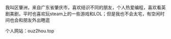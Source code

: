 

<!--
**Zoooora/Zoooora** is a ✨ _special_ ✨ repository because its `README.md` (this file) appears on your GitHub profile.

Here are some ideas to get you started:

- 🔭 I’m currently working on ...
- 🌱 I’m currently learning ...
- 👯 I’m looking to collaborate on ...
- 🤔 I’m looking for help with ...
- 💬 Ask me about ...
- 📫 How to reach me: ...
- 😄 Pronouns: ...
- ⚡ Fun fact: ...
-->

我叫区肇洲，来自广东省肇庆市，喜欢结识不同的朋友，个人热爱编程，喜欢看英剧美剧，平时也喜欢玩steam上的一些游戏和LOL；但是我也不会太宅，有空闲时间也会和朋友外出瞎逛

个人网站：ouz2hou.top
